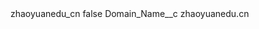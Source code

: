 <?xml version="1.0" encoding="UTF-8"?>
<CustomMetadata xmlns="http://soap.sforce.com/2006/04/metadata" xmlns:xsi="http://www.w3.org/2001/XMLSchema-instance" xmlns:xsd="http://www.w3.org/2001/XMLSchema">
    <label>zhaoyuanedu_cn</label>
    <protected>false</protected>
    <values>
        <field>Domain_Name__c</field>
        <value xsi:type="xsd:string">zhaoyuanedu.cn</value>
    </values>
</CustomMetadata>
